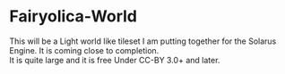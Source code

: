# Fairyolica-World
This will be a Light world like tileset I am putting together for the Solarus Engine. It is coming close to completion.  
It is quite large and it is free Under CC-BY 3.0+ and later.
